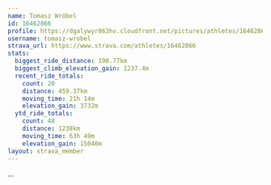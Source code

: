 ```yaml
---
name: Tomasz Wróbel
id: 16462866
profile: https://dgalywyr863hv.cloudfront.net/pictures/athletes/16462866/10169785/1/large.jpg
username: tomasz-wrobel
strava_url: https://www.strava.com/athletes/16462866
stats:
  biggest_ride_distance: 190.77km
  biggest_climb_elevation_gain: 1237.4m
  recent_ride_totals:
    count: 20
    distance: 459.37km
    moving_time: 21h 14m
    elevation_gain: 3732m
  ytd_ride_totals:
    count: 48
    distance: 1238km
    moving_time: 63h 49m
    elevation_gain: 15040m
layout: strava_member
--- 
```

...
